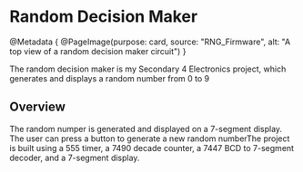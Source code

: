 # Random Decision Maker

@Metadata {
    @PageImage(purpose: card, source: "RNG_Firmware", alt: "A top view of a random decision maker circuit")
}

The random decision maker is my Secondary 4 Electronics project, which generates and displays a random number from 0 to 9

## Overview

The random numper is generated and displayed on a 7-segment display. The user can press a button to generate a new random numberThe project is built using a 555 timer, a 7490 decade counter, a 7447 BCD to 7-segment decoder, and a 7-segment display.